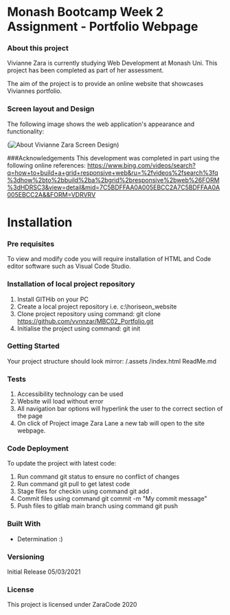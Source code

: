 # Monash Bootcamp Week 2 Assignment - Portfolio Webpage 

### About this project

Vivianne Zara is currently studying Web Development at Monash Uni. This project has been completed as part of her assessment.

The aim of the project is to provide an online website that showcases Viviannes portfolio.


### Screen layout and Design
The following image shows the web application's appearance and functionality:

(![About Vivianne Zara Screen Design](https://github.com/vvnnzar/MBC02_Portfolio/main/assets/mock_design/01-horiseon-website-screen-mock.png))

###Acknowledgements
This development was completed in part using the following online references:
https://www.bing.com/videos/search?q=how+to+build+a+grid+responsive+web&ru=%2fvideos%2fsearch%3fq%3dhow%2bto%2bbuild%2ba%2bgrid%2bresponsive%2bweb%26FORM%3dHDRSC3&view=detail&mid=7C5BDFFAA0A005EBCC2A7C5BDFFAA0A005EBCC2A&&FORM=VDRVRV



# Installation

### Pre requisites

To view and modify code you will require installation of HTML and Code editor software such as Visual Code Studio. 

### Installation of local project repository

1. Install GITHib on your PC
2. Create a local project repository i.e. c:\horiseon_website
3. Clone project repository using command: git clone https://github.com/vvnnzar/MBC02_Portfolio.git
4. Initialise the project using command: git init


### Getting Started
Your project structure should look mirror:
/.assets
/index.html
ReadMe.md

### Tests
1. Accessibility technology can be used 
2. Website will load without error
3. All navigation bar options will hyperlink the user to the correct section of the page
4. On click of Project image Zara Lane a new tab will open to the site webpage.



### Code Deployment
To update the project with latest code:
1. Run command git status to ensure no conflict of changes
2. Run command git pull to get latest code
3. Stage files for checkin using command git add .
4. Commit files using command git commit -m "My commit message"
5. Push files to gitlab main branch using command git push

### Built With

* Determination :) 

### Versioning

Initial Release 05/03/2021

### License

This project is licensed under ZaraCode 2020
